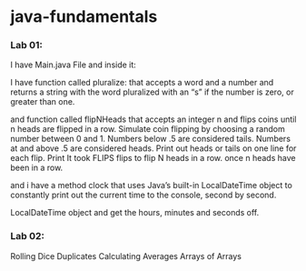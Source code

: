 # java-fundamentals


### Lab 01:
I have Main.java File and inside it:

I have function called pluralize:  that accepts a word and a number and returns a string with the word pluralized with an “s” if the number is zero, or greater than one.
 
and function called flipNHeads that accepts an integer n and flips coins until n heads are flipped in a row. Simulate coin flipping by choosing a random number between 0 and 1. Numbers below .5 are considered tails. Numbers at and above .5 are considered heads. Print out heads or tails on one line for each flip. Print It took FLIPS flips to flip N heads in a row. once n heads have been in a row.

and i have a method clock that uses Java’s built-in LocalDateTime object to constantly print out the current time to the console, second by second. 

LocalDateTime object and get the hours, minutes and seconds off.


### Lab 02:
Rolling Dice
Duplicates
Calculating Averages
Arrays of Arrays
